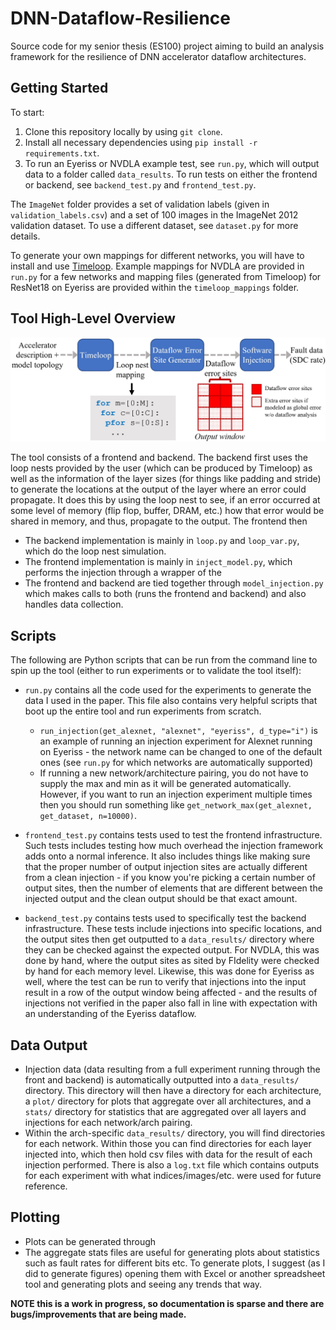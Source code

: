 # DNN-Dataflow-Resilience
Source code for my senior thesis (ES100) project aiming to build an analysis framework for the resilience of DNN accelerator dataflow architectures. 

## Getting Started
To start:
1. Clone this repository locally by using `git clone`.
2. Install all necessary dependencies using `pip install -r requirements.txt`.
3. To run an Eyeriss or NVDLA example test, see `run.py`, which will output data to a folder called `data_results`. To run tests on either the frontend or backend, see `backend_test.py` and `frontend_test.py`.

The `ImageNet` folder provides a set of validation labels (given in `validation_labels.csv`) and a set of 100 images in the ImageNet 2012 validation dataset. To use a different dataset, see `dataset.py` for more details. 

To generate your own mappings for different networks, you will have to install and use [Timeloop](https://github.com/NVlabs/timeloop). Example mappings for NVDLA are provided in `run.py` for a few networks and mapping files (generated from Timeloop) for ResNet18 on Eyeriss are provided within the `timeloop_mappings` folder.

## Tool High-Level Overview
![whoops](https://github.com/jaylenwang7/DNN-Dataflow-Resilience/blob/main/figures/framework.jpg)

The tool consists of a frontend and backend. The backend first uses the loop nests provided by the user (which can be produced by Timeloop) as well as the information of the layer sizes (for things like padding and stride) to generate the locations at the output of the layer where an error could propagate. It does this by using the loop nest to see, if an error occurred at some level of memory (flip flop, buffer, DRAM, etc.) how that error would be shared in memory, and thus, propagate to the output. The frontend then 

* The backend implementation is mainly in `loop.py` and `loop_var.py`, which do the loop nest simulation. 
* The frontend implementation is mainly in `inject_model.py`, which performs the injection through a wrapper of the 
* The frontend and backend are tied together through `model_injection.py` which makes calls to both (runs the frontend and backend) and also handles data collection.

## Scripts
The following are Python scripts that can be run from the command line to spin up the tool (either to run experiments or to validate the tool itself):

* `run.py` contains all the code used for the experiments to generate the data I used in the paper. This file also contains very helpful scripts that boot up the entire tool and run experiments from scratch.
    - `run_injection(get_alexnet, "alexnet", "eyeriss", d_type="i")` is an example of running an injection experiment for Alexnet running on Eyeriss - the network name can be changed to one of the default ones (see `run.py` for which networks are automatically supported)
    - If running a new network/architecture pairing, you do not have to supply the max and min as it will be generated automatically. However, if you want to run an injection experiment multiple times then you should run something like `get_network_max(get_alexnet, get_dataset, n=10000)`.

* `frontend_test.py` contains tests used to test the frontend infrastructure. Such tests includes testing how much overhead the injection framework adds onto a normal inference. It also includes things like making sure that the proper number of output injection sites are actually different from a clean injection - if you know you're picking a certain number of output sites, then the number of elements that are different between the injected output and the clean output should be that exact amount. 

* `backend_test.py` contains tests used to specifically test the backend infrastructure. These tests include injections into specific locations, and the output sites then get outputted to a `data_results/` directory where they can be checked against the expected output. For NVDLA, this was done by hand, where the output sites as sited by FIdelity were checked by hand for each memory level. Likewise, this was done for Eyeriss as well, where the test can be run to verify that injections into the input result in a row of the output window being affected - and the results of injections not verified in the paper also fall in line with expectation with an understanding of the Eyeriss dataflow.

## Data Output
* Injection data (data resulting from a full experiment running through the front and backend) is automatically outputted into a `data_results/` directory. This directory will then have a directory for each architecture, a `plot/` directory for plots that aggregate over all architectures, and a `stats/` directory for statistics that are aggregated over all layers and injections for each network/arch pairing.  
* Within the arch-specific `data_results/` directory, you will find directories for each network. Within those you can find directories for each layer injected into, which then hold csv files with data for the result of each injection performed. There is also a `log.txt` file which contains outputs for each experiment with what indices/images/etc. were used for future reference. 

## Plotting
* Plots can be generated through
* The aggregate stats files are useful for generating plots about statistics such as fault rates for different bits etc. To generate plots, I suggest (as I did to generate figures) opening them with Excel or another spreadsheet tool and generating plots and seeing any trends that way.


**NOTE this is a work in progress, so documentation is sparse and there are bugs/improvements that are being made.**
